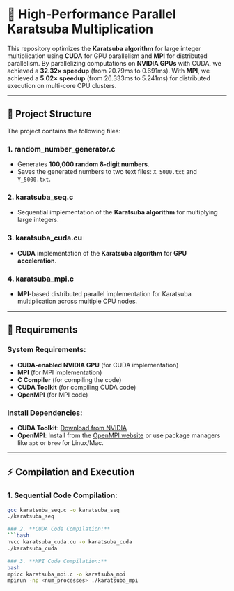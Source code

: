# 🚀 **High-Performance Parallel Karatsuba Multiplication**

This repository optimizes the **Karatsuba algorithm** for large integer multiplication using **CUDA** for GPU parallelism and **MPI** for distributed parallelism. By parallelizing computations on **NVIDIA GPUs** with CUDA, we achieved a **32.32× speedup** (from 20.79ms to 0.691ms). With **MPI**, we achieved a **5.02× speedup** (from 26.333ms to 5.241ms) for distributed execution on multi-core CPU clusters.

---

## 📝 **Project Structure**

The project contains the following files:

### 1. **random_number_generator.c**
   - Generates **100,000 random 8-digit numbers**.
   - Saves the generated numbers to two text files: `X_5000.txt` and `Y_5000.txt`.

### 2. **karatsuba_seq.c**
   - Sequential implementation of the **Karatsuba algorithm** for multiplying large integers.

### 3. **karatsuba_cuda.cu**
   - **CUDA** implementation of the **Karatsuba algorithm** for **GPU acceleration**.

### 4. **karatsuba_mpi.c**
   - **MPI**-based distributed parallel implementation for Karatsuba multiplication across multiple CPU nodes.

---

## 🔧 **Requirements**

### System Requirements:
- **CUDA-enabled NVIDIA GPU** (for CUDA implementation)
- **MPI** (for MPI implementation)
- **C Compiler** (for compiling the code)
- **CUDA Toolkit** (for compiling CUDA code)
- **OpenMPI** (for MPI code)

### Install Dependencies:
- **CUDA Toolkit**: [Download from NVIDIA](https://developer.nvidia.com/cuda-toolkit)
- **OpenMPI**: Install from the [OpenMPI website](https://www.open-mpi.org/) or use package managers like `apt` or `brew` for Linux/Mac.

---

## ⚡ **Compilation and Execution**

### 1. **Sequential Code Compilation:**
```bash
gcc karatsuba_seq.c -o karatsuba_seq
./karatsuba_seq

### 2. **CUDA Code Compilation:**
```bash
nvcc karatsuba_cuda.cu -o karatsuba_cuda
./karatsuba_cuda

### 3. **MPI Code Compilation:**
bash
mpicc karatsuba_mpi.c -o karatsuba_mpi
mpirun -np <num_processes> ./karatsuba_mpi
